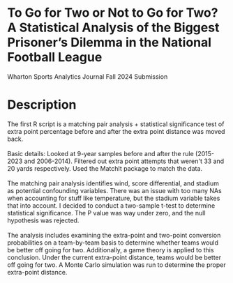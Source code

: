 # To Go for Two or Not to Go for Two? A Statistical Analysis of the Biggest Prisoner’s Dilemma in the National Football League
Wharton Sports Analytics Journal Fall 2024 Submission
# Description
The first R script is a matching pair analysis + statistical significance test of extra point percentage before and after the extra point distance was moved back.
</br>
</br>
Basic details: Looked at 9-year samples before and after the rule (2015-2023 and 2006-2014). Filtered out extra point attempts that weren't 33 and 20 yards respectively. Used the MatchIt package to match the data.
</br>
</br>
The matching pair analysis identifies wind, score differential, and stadium as potential confounding variables. There was an issue with too many NAs when accounting for stuff like temperature, but the stadium variable takes that into account. I decided to conduct a two-sample t-test to determine statistical significance. The P value was way under zero, and the null hypothesis was rejected.
</br>
</br>
The analysis includes examining the extra-point and two-point conversion probabilities on a team-by-team basis to determine whether teams would be better off going for two. Additionally, a game theory is applied to this conclusion. Under the current extra-point distance, teams would be better off going for two. A Monte Carlo simulation was run to determine the proper extra-point distance.
